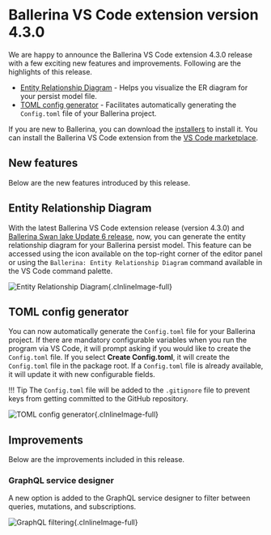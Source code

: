 # Ballerina VS Code extension version 4.3.0

We are happy to announce the Ballerina VS Code extension 4.3.0 release with a few exciting new features and improvements. Following are the highlights of this release.

- [Entity Relationship Diagram](#entity-relationship-diagram) - Helps you visualize the ER diagram for your persist model file.
- [TOML config generator](#toml-config-generator) - Facilitates automatically generating the `Config.toml` file of your Ballerina project.

If you are new to Ballerina, you can download the [installers](https://ballerina.io/downloads/) to install it. You can install the Ballerina VS Code extension from the [VS Code marketplace](https://marketplace.visualstudio.com/items?itemName=WSO2.ballerina).

## New features

Below are the new features introduced by this release.

## Entity Relationship Diagram

With the latest Ballerina VS Code extension release (version 4.3.0) and <a href="https://ballerina.io/downloads/" target="_blank">Ballerina Swan lake Update 6 release</a>, now, you can generate the entity relationship diagram for your Ballerina persist model. This feature can be accessed using the icon available on the top-right corner of the editor panel or using the `Ballerina: Entity Relationship Diagram` command available in the VS Code command palette.

![Entity Relationship Diagram](/learn/images/vs-code-extension/release-notes/v-4.3.0/er-diagram.gif){.cInlineImage-full}

## TOML config generator

You can now automatically generate the `Config.toml` file for your Ballerina project. If there are mandatory configurable variables when you run the program via VS Code, it will prompt asking if you would like to create the `Config.toml` file. If you select **Create Config.toml**, it will create the `Config.toml` file in the package root. If a `Config.toml` file is already available, it will update it with new configurable fields. 

!!! Tip
    The `Config.toml` file will be added to the `.gitignore` file to prevent keys from getting committed to the GitHub repository.

![TOML config generator](/learn/images/vs-code-extension/release-notes/v-4.3.0/toml-config-creator.gif){.cInlineImage-full}

## Improvements

Below are the improvements included in this release.

### GraphQL service designer

A new option is added to the GraphQL service designer to filter between queries, mutations, and subscriptions.

![GraphQL filtering](/learn/images/vs-code-extension/release-notes/v-4.3.0/graphql-filtering.gif){.cInlineImage-full}

